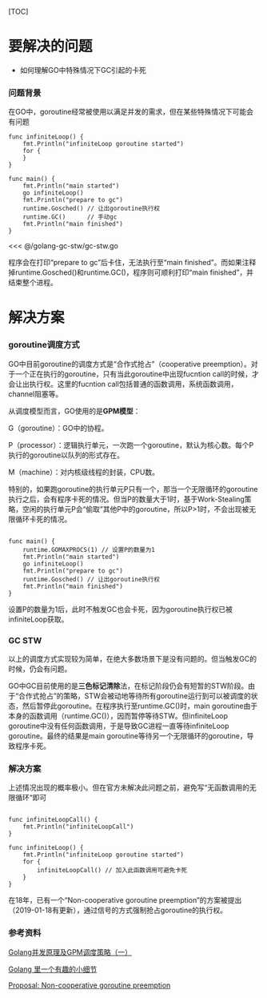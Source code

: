 [TOC]

# 要解决的问题

* 如何理解GO中特殊情况下GC引起的卡死

### 问题背景

在GO中，goroutine经常被使用以满足并发的需求，但在某些特殊情况下可能会有问题

```$xslt
func infiniteLoop() {
	fmt.Println("infiniteLoop goroutine started")
	for {
	}
}

func main() {
	fmt.Println("main started")
	go infiniteLoop()
	fmt.Println("prepare to gc")
	runtime.Gosched() // 让出goroutine执行权
	runtime.GC()      // 手动gc
	fmt.Println("main finished")
}
```

<<< @/golang-gc-stw/gc-stw.go

程序会在打印“prepare to gc”后卡住，无法执行至“main finished”。而如果注释掉runtime.Gosched()和runtime.GC()，程序则可顺利打印“main finished”，并结束整个进程。

# 解决方案

### goroutine调度方式

GO中目前goroutine的调度方式是“合作式抢占”（cooperative preemption）。对于一个正在执行的goroutine，只有当此goroutine中出现fucntion call的时候，才会让出执行权。这里的fucntion call包括普通的函数调用，系统函数调用，channel阻塞等。

从调度模型而言，GO使用的是**GPM模型**：

G（goroutine）：GO中的协程。

P（processor）：逻辑执行单元，一次跑一个goroutine，默认为核心数。每个P执行的goroutine以队列的形式存在。

M（machine）：对内核级线程的封装，CPU数。

特别的，如果跑goroutine的执行单元P只有一个，那当一个无限循环的goroutine执行之后，会有程序卡死的情况。但当P的数量大于1时，基于Work-Stealing策略，空闲的执行单元P会“偷取”其他P中的goroutine，所以P>1时，不会出现被无限循环卡死的情况。

```$xslt

func main() {
	runtime.GOMAXPROCS(1) // 设置P的数量为1
	fmt.Println("main started")
	go infiniteLoop()
	fmt.Println("prepare to gc")
	runtime.Gosched() // 让出goroutine执行权
	fmt.Println("main finished")
}
```
设置P的数量为1后，此时不触发GC也会卡死，因为goroutine执行权已被infiniteLoop获取。

### GC STW

以上的调度方式实现较为简单，在绝大多数场景下是没有问题的。但当触发GC的时候，仍会有问题。

GO中GC目前使用的是**三色标记清除**法，在标记阶段仍会有短暂的STW阶段。由于“合作式抢占”的策略，STW会被动地等待所有goroutine运行到可以被调度的状态，然后暂停此goroutine。在程序执行至runtime.GC()时，main goroutine由于本身的函数调用（runtime.GC()），因而暂停等待STW。但infiniteLoop goroutine中没有任何函数调用，于是导致GC进程一直等待infiniteLoop goroutine。最终的结果是main goroutine等待另一个无限循环的goroutine，导致程序卡死。

### 解决方案

上述情况出现的概率极小。但在官方未解决此问题之前，避免写“无函数调用的无限循环“即可

```$xslt

func infiniteLoopCall() {
	fmt.Println("infiniteLoopCall")
}

func infiniteLoop() {
	fmt.Println("infiniteLoop goroutine started")
	for {
		infiniteLoopCall() // 加入此函数调用可避免卡死
	}
}
```

在18年，已有一个“Non-cooperative goroutine preemption”的方案被提出（2019-01-18有更新），通过信号的方式强制抢占goroutine的执行权。

### 参考资料

[Golang并发原理及GPM调度策略（一）](https://www.cnblogs.com/mokafamily/p/9975980.html)

[Golang 里一个有趣的小细节](https://zhuanlan.zhihu.com/p/44851211)

[Proposal: Non-cooperative goroutine preemption](https://github.com/golang/proposal/blob/master/design/24543-non-cooperative-preemption.md)